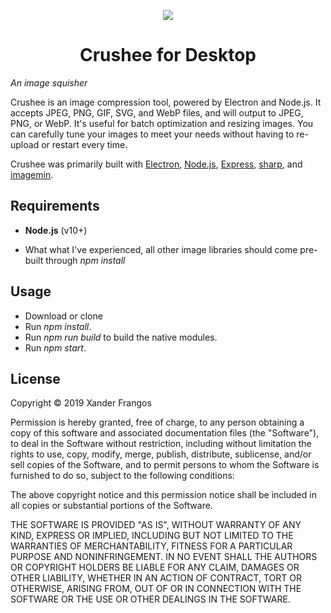 <p align="center">
  <img src="https://crushee.app/assets/img/icon.svg">
</p>
<h1 align="center">Crushee for Desktop</h1>

*An image squisher*

Crushee is an image compression tool, powered by Electron and Node.js. It accepts JPEG, PNG, GIF, SVG, and WebP files, and will output to JPEG, PNG, or WebP. It's useful for batch optimization and resizing images. You can carefully tune your images to meet your needs without having to re-upload or restart every time.

Crushee was primarily built with [Electron](https://electronjs.org/), [Node.js](https://nodejs.org/), [Express](https://expressjs.com/), [sharp](https://github.com/lovell/sharp/), and [imagemin](https://github.com/imagemin/imagemin).



## Requirements

- **Node.js** (v10+)

- What what I've experienced, all other image libraries should come pre-built through *npm install*



## Usage

- Download or clone
- Run *npm install*.
- Run *npm run build* to build the native modules.
- Run *npm start*.



## License

Copyright © 2019 Xander Frangos

Permission is hereby granted, free of charge, to any person obtaining a copy of this software and associated documentation files (the "Software"), to deal in the Software without restriction, including without limitation the rights to use, copy, modify, merge, publish, distribute, sublicense, and/or sell copies of the Software, and to permit persons to whom the Software is furnished to do so, subject to the following conditions:

The above copyright notice and this permission notice shall be included in all copies or substantial portions of the Software.

THE SOFTWARE IS PROVIDED "AS IS", WITHOUT WARRANTY OF ANY KIND, EXPRESS OR IMPLIED, INCLUDING BUT NOT LIMITED TO THE WARRANTIES OF MERCHANTABILITY, FITNESS FOR A PARTICULAR PURPOSE AND NONINFRINGEMENT. IN NO EVENT SHALL THE AUTHORS OR COPYRIGHT HOLDERS BE LIABLE FOR ANY CLAIM, DAMAGES OR OTHER LIABILITY, WHETHER IN AN ACTION OF CONTRACT, TORT OR OTHERWISE, ARISING FROM, OUT OF OR IN CONNECTION WITH THE SOFTWARE OR THE USE OR OTHER DEALINGS IN THE SOFTWARE.
